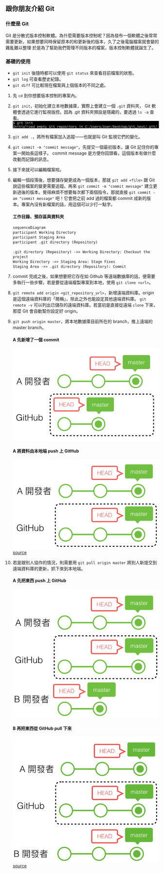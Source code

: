 ## 跟你朋友介紹 Git

### 什麼是 Git

Git 是分散式版本控制軟體。為什麼需要版本控制呢？因為發布一個軟體之後常常需要更新，如果想要同時保留原本的和更新後的版本，久了之後電腦檔案就會變的雜亂難以整理
於是為了幫助我們管理不同版本的檔案，版本控制軟體就誕生了。

### 基礎的使用

- `git init` 後隨時都可以使用 `git status` 來查看目前檔案的狀態。
- `git log` 可查看歷史紀錄。
- `git diff` 可比較現在檔案與上個版本的不同之處。

1. 先 `cd` 到你想要版本控制的專案內。

2. `git init`，初始化建立本地數據庫，實際上會建立一個 `.git` 資料夾， Git 軟體會透過它進行監視版控。因為 .git 資料夾預設是隱藏的，要透過 `ls -a` 查看。
   ![git_init_pic](./src/git_init.png)

3. `git add .`，將所有檔案加入追蹤——也就是叫 Git 監視它們的變化。

4. `git commit -m "commit message"`，先提交一個最初版本，讓 Git 記住你的專案一開始長這樣子。 commit message 是方便你回頭看，這個版本有做什麼改動而記錄的訊息。

5. 接下來就可以編輯檔案啦。

6. 編輯一個段落後，想要儲存變更成為一個版本，那就 `git add <file>` 跟 Git 說這些檔案的變更需要追蹤。再來 `git commit -m "commit message"` 建立更新過後的版本。覺得麻煩不想要每次都下兩個指令，那就直接 `git commit -am "commit message"` 吧！它會把之前 add 過的檔案都 commit 成新的版本。專案內沒有新檔案的話，用這個可以少打一點字。

   #### 工作目錄、預存區與資料夾

   ```mermaid
   sequenceDiagram
   participant Working Directory
   participant Staging Area
   participant .git directory (Repository)

   .git directory (Repository) ->> Working Directory: Checkout the project
   Working Directory ->> Staging Area: Stage Fixes
   Staging Area ->> .git directory (Repository): Commit
   ```

7. commit 完成之後，如果想要把它存在如 Github 等遠端數據庫的話，便需要多執行一些步驟，若是要從遠端複製專案到本地，使用 `git clone <url>`。

8. `git remote add origin <git_repository_url>`，新增遠端資料庫。origin 是這個遠端資料庫的「簡稱」，除此之外也能設定其他遠端資料庫。 `git remote -v` 可以列出已儲存的遠端資料庫。若當初是直接從遠端 `clone` 下來，那麼 Git 會自動幫你設定好 origin。

9. `git push origin master`，將本地數據庫目前所在的 branch，推上遠端的 master branch。

   #### A 先新增了一個 commit

   ![git_push_pic](./src/git_push.png)

   #### A 將資料由本地端 push 上 GitHub

   ![git_push_pic](./src/git_push_after.png)
   [source](https://w3c.hexschool.com/git/7b64aa34)

10. 若是跟別人協作的情況，則需要用 `git pull origin master` 將別人新提交到遠端資料庫的更新，抓下來到本地端。

    #### A 先把東西 push 上 GitHub

    ![git_pull_pic](./src/git_pull.png)

    #### B 再把東西從 GitHub pull 下來

    ![git_pull_after_pic](./src/git_pull_after.png)
    [source](https://w3c.hexschool.com/git/3a1a8767)
